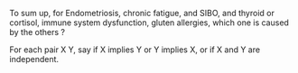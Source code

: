 To sum up, for Endometriosis, chronic fatigue, and SIBO, and thyroid or cortisol, immune system dysfunction, gluten allergies, which one is caused by the others ?

For each pair X Y, say if X implies Y or Y implies X, or if X and Y are independent.